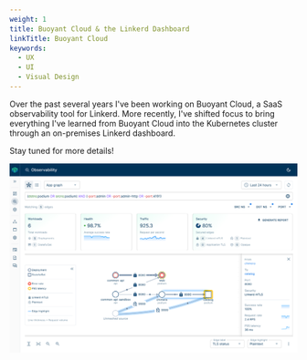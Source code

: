 ```yaml
---
weight: 1
title: Buoyant Cloud & the Linkerd Dashboard
linkTitle: Buoyant Cloud
keywords:
  - UX
  - UI
  - Visual Design
---
```


Over the past several years I've been working on Buoyant Cloud, a SaaS observability tool for Linkerd. More recently, I've shifted focus to bring everything I've learned from Buoyant Cloud into the Kubernetes cluster through an on-premises Linkerd dashboard.

Stay tuned for more details!

![Dashboard](images/01.png)
